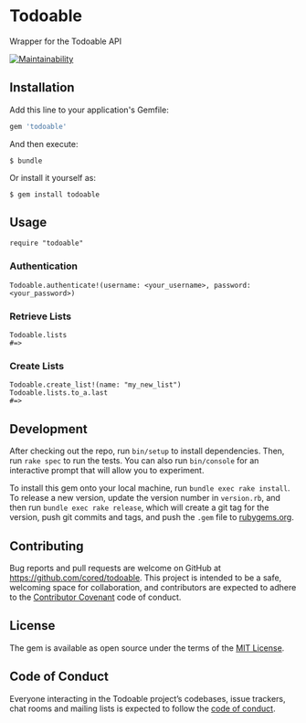 # Todoable

Wrapper for the Todoable API

[![Maintainability](https://api.codeclimate.com/v1/badges/2e46f4fbc22fc4170fdc/maintainability)](https://codeclimate.com/github/cored/todoable/maintainability)

## Installation

Add this line to your application's Gemfile:

```ruby
gem 'todoable'
```

And then execute:

    $ bundle

Or install it yourself as:

    $ gem install todoable

## Usage

```
require "todoable"
```

### Authentication

```
Todoable.authenticate!(username: <your_username>, password: <your_password>)
```

### Retrieve Lists

```
Todoable.lists
#=>
```

### Create Lists

```
Todoable.create_list!(name: "my_new_list")
Todoable.lists.to_a.last
#=>
```

## Development

After checking out the repo, run `bin/setup` to install dependencies. Then, run `rake spec` to run the tests. You can also run `bin/console` for an interactive prompt that will allow you to experiment.

To install this gem onto your local machine, run `bundle exec rake install`. To release a new version, update the version number in `version.rb`, and then run `bundle exec rake release`, which will create a git tag for the version, push git commits and tags, and push the `.gem` file to [rubygems.org](https://rubygems.org).

## Contributing

Bug reports and pull requests are welcome on GitHub at https://github.com/cored/todoable. This project is intended to be a safe, welcoming space for collaboration, and contributors are expected to adhere to the [Contributor Covenant](http://contributor-covenant.org) code of conduct.

## License

The gem is available as open source under the terms of the [MIT License](https://opensource.org/licenses/MIT).

## Code of Conduct

Everyone interacting in the Todoable project’s codebases, issue trackers, chat rooms and mailing lists is expected to follow the [code of conduct](https://github.com/cored/todoable/blob/master/CODE_OF_CONDUCT.md).
